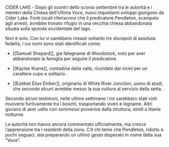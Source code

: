 
CIDER LAKE - Dopo gli scontri dello scorso settembre tra le autorità e i membri della Chiesa dell’Ultima Voce, nuovi inquietanti sviluppi giungono da Cider Lake. Fonti locali riferiscono che il predicatore Pendleton, scampato agli arresti, avrebbe trovato rifugio in una vecchia chiesa abbandonata situata sulla sponda occidentale del lago.

Non è solo. Con lui vi sarebbero rimasti soltanto tre discepoli di assoluta fedeltà, i cui nomi sono stati identificati come:

- [[Samuel Shepard]], già falegname di Woodstock, noto per aver abbandonato la famiglia per seguire il predicatore.
    
- [[Kaylee Krane]], contadina della valle, ricordato dai vicini per un carattere cupo e solitario.
    
- [[Ezekiel Elias Ember]], originario di White River Junction, uomo di studi, che secondo alcuni avrebbe messo la sua cultura al servizio della setta.  

Secondo alcuni testimoni, nelle ultime settimane i tre sarebbero stati visti muoversi furtivamente tra i boschi, trasportando viveri e legname. Altri giurano di aver udito cori sommessi provenire dalla struttura, simili a litanie notturne.

Le autorità non hanno ancora commentato ufficialmente, ma cresce l’apprensione tra i residenti della zona. C’è chi teme che Pendleton, ridotto a pochi seguaci, stia preparando un ultimo gesto disperato in nome della sua “Voce”.

  